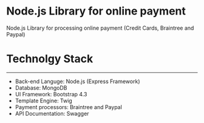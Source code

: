 # Node.js Library for online payment
Node.js Library for processing online payment (Credit Cards, Braintree and Paypal)

# Technolgy Stack
------------------
* Back-end Languge: Node.js (Express Framework)
* Database: MongoDB
* UI Framework: Bootstrap 4.3
* Template Engine: Twig
* Payment processors: Braintree and Paypal
* API Documentation: Swagger


